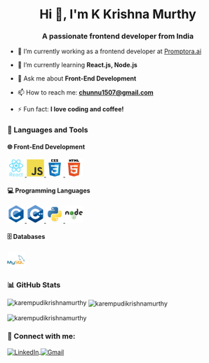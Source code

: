 <h1 align="center">Hi 👋, I'm K Krishna Murthy</h1>
<h3 align="center">A passionate frontend developer from India</h3>

- 🔭 I’m currently working as a frontend developer at [Promptora.ai](https://www.promptora.ai)
  
- 🌱 I’m currently learning **React.js, Node.js**
  
- 💬 Ask me about **Front-End Development**

- 📫 How to reach me: **[chunnu1507@gmail.com](mailto:chunnu1507@gmail.com)**

- ⚡ Fun fact: **I love coding and coffee!**

### 🧰 Languages and Tools

#### 🌐 Front-End Development
<p align="left">
  <a href="https://reactjs.org/" target="_blank" rel="noreferrer"> 
    <img src="https://raw.githubusercontent.com/devicons/devicon/master/icons/react/react-original-wordmark.svg" alt="react" width="40" height="40"/> 
  </a>
  <a href="https://developer.mozilla.org/en-US/docs/Web/JavaScript" target="_blank" rel="noreferrer"> 
    <img src="https://raw.githubusercontent.com/devicons/devicon/master/icons/javascript/javascript-original.svg" alt="javascript" width="40" height="40"/> 
  </a> 
  <a href="https://www.w3schools.com/css/" target="_blank" rel="noreferrer"> 
    <img src="https://raw.githubusercontent.com/devicons/devicon/master/icons/css3/css3-original-wordmark.svg" alt="css3" width="40" height="40"/> 
  </a> 
  <a href="https://www.w3.org/html/" target="_blank" rel="noreferrer"> 
    <img src="https://raw.githubusercontent.com/devicons/devicon/master/icons/html5/html5-original-wordmark.svg" alt="html5" width="40" height="40"/> 
  </a>
</p>

#### 💻 Programming Languages
<p align="left">
  <a href="https://www.cprogramming.com/" target="_blank" rel="noreferrer"> 
    <img src="https://raw.githubusercontent.com/devicons/devicon/master/icons/c/c-original.svg" alt="c" width="40" height="40"/> 
  </a> 
  <a href="https://www.w3schools.com/cpp/" target="_blank" rel="noreferrer"> 
    <img src="https://raw.githubusercontent.com/devicons/devicon/master/icons/cplusplus/cplusplus-original.svg" alt="cplusplus" width="40" height="40"/> 
  </a>
  <a href="https://www.python.org" target="_blank" rel="noreferrer"> 
    <img src="https://raw.githubusercontent.com/devicons/devicon/master/icons/python/python-original.svg" alt="python" width="40" height="40"/> 
  </a>
  <a href="https://nodejs.org/" target="_blank" rel="noreferrer"> 
    <img src="https://raw.githubusercontent.com/devicons/devicon/master/icons/nodejs/nodejs-original-wordmark.svg" alt="nodejs" width="40" height="40"/> 
  </a>
</p>

#### 🗄️ Databases
<p align="left">
  <a href="https://www.mysql.com/" target="_blank" rel="noreferrer"> 
    <img src="https://raw.githubusercontent.com/devicons/devicon/master/icons/mysql/mysql-original-wordmark.svg" alt="mysql" width="40" height="40"/> 
  </a>
</p>

### 📊 GitHub Stats

<p><img align="left" src="https://github-readme-stats.vercel.app/api/top-langs?username=karempudikrishnamurthy&show_icons=true&locale=en&layout=compact&theme=radical" alt="karempudikrishnamurthy" /></p>

<p>&nbsp;<img align="center" src="https://github-readme-stats.vercel.app/api?username=karempudikrishnamurthy&show_icons=true&locale=en&theme=radical" alt="karempudikrishnamurthy" /></p>

<p><img align="center" src="https://github-readme-streak-stats.herokuapp.com/?user=karempudikrishnamurthy&theme=radical" alt="karempudikrishnamurthy" /></p>

### 🔗 Connect with me:

<p align="left">
  <a href="https://www.linkedin.com/in/karempudi-krishna-murthy/" target="blank">
    <img align="center" src="https://raw.githubusercontent.com/rahuldkjain/github-profile-readme-generator/master/src/images/icons/Social/linked-in-alt.svg" alt="LinkedIn" height="30" width="40" />
  </a>
  <a href="mailto:chunnu1507@gmail.com">
    <img align="center" src="https://upload.wikimedia.org/wikipedia/commons/4/4e/Gmail_Icon.png" alt="Gmail" height="30" width="40" />
  </a
